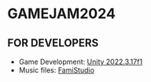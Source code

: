 # GAMEJAM2024
## FOR DEVELOPERS

- Game Development: [Unity 2022.3.17f1](https://unity.com/releases/editor/whats-new/2022.3.17)  
- Music files: [FamiStudio](https://famistudio.org/)